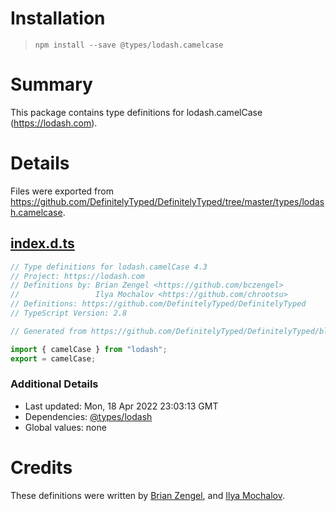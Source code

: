 # Installation
> `npm install --save @types/lodash.camelcase`

# Summary
This package contains type definitions for lodash.camelCase (https://lodash.com).

# Details
Files were exported from https://github.com/DefinitelyTyped/DefinitelyTyped/tree/master/types/lodash.camelcase.
## [index.d.ts](https://github.com/DefinitelyTyped/DefinitelyTyped/tree/master/types/lodash.camelcase/index.d.ts)
````ts
// Type definitions for lodash.camelCase 4.3
// Project: https://lodash.com
// Definitions by: Brian Zengel <https://github.com/bczengel>
//                 Ilya Mochalov <https://github.com/chrootsu>
// Definitions: https://github.com/DefinitelyTyped/DefinitelyTyped
// TypeScript Version: 2.8

// Generated from https://github.com/DefinitelyTyped/DefinitelyTyped/blob/master/types/lodash/scripts/generate-modules.ts

import { camelCase } from "lodash";
export = camelCase;

````

### Additional Details
 * Last updated: Mon, 18 Apr 2022 23:03:13 GMT
 * Dependencies: [@types/lodash](https://npmjs.com/package/@types/lodash)
 * Global values: none

# Credits
These definitions were written by [Brian Zengel](https://github.com/bczengel), and [Ilya Mochalov](https://github.com/chrootsu).

